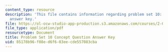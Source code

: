 ```yaml
---
content_type: resource
description: 'This file contains information regarding problem set 10: concept question
  answer key.'
file: https://ol-ocw-studio-app-production.s3.amazonaws.com/courses/2-003sc-engineering-dynamics-fall-2011/85178b96f08ed6f603eecde557083cba_MIT2_003SCF11_pset10CoSo.pdf
file_type: application/pdf
resourcetype: Document
title: Problem Set 10 Concept Question Answer Key
uid: 85178b96-f08e-d6f6-03ee-cde557083cba
---
```

